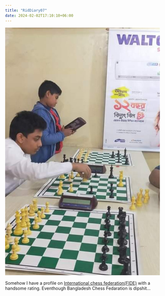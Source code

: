 ```yaml
---
title: "RidDiary07"
date: 2024-02-02T17:10:10+06:00
---
```


![](/images/Class8ReductorChess.jpg)

Somehow I have a profile on [International chess federation(FIDE)](https://ratings.fide.com/profile/10251502) with a handsome rating. Eventhough Bangladesh Chess Fedaration is dipshit...